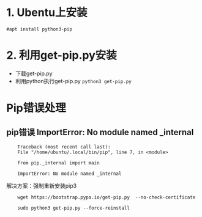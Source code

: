 # 1. Ubentu上安装
`#apt install python3-pip`

# 2. 利用get-pip.py安装
* 下载get-pip.py
* 利用python执行get-pip.py
`python3 get-pip.py`

# Pip错误处理

## pip错误 ImportError: No module named _internal
```
    Traceback (most recent call last):
    File "/home/ubuntu/.local/bin/pip", line 7, in <module>
     
    from pip._internal import main
     
    ImportError: No module named _internal
```
 
解决方案：强制重新安装pip3
```
    wget https://bootstrap.pypa.io/get-pip.py  --no-check-certificate
     
    sudo python3 get-pip.py --force-reinstall
```
